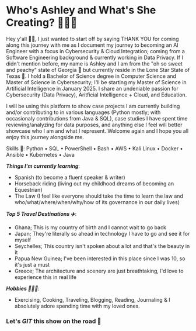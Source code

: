 # Who's Ashley and What's She Creating? 👩🏿‍💻

Hey y'all 👋🏿, I just wanted to start off by saying THANK YOU for coming along this journey with me as I document my journey to becoming an AI Engineer with a focus in Cybersecurity & Cloud Integration; coming from a Software Engineering background & currently working in Data Privacy. If I didn't mention before, my name is Ashley and I am from the "oh so sweet and peachy" state of Georgia 🍑 but currently reside in the Lone Star State of Texas 🤠. I hold a Bachelor of Science degree in Computer Science and  Master of Science in Cybersecurity; I'll be starting my Master of Science in Artificial Intelligence in January 2025. I share an undeniable passion for Cybersecurity (Data Privacy), Aritficial Intelligence + Cloud, and Education. 

I will be using this platform to show case projects I am currently building and/or contributing to in various languages (Python mostly; with occasionaly contributions from Java & SQL), case studies I have spent time reviewing/analyzing for data purposes, and anything else I feel will better showcase who I am and what I represent. Welcome again and I hope you all enjoy this journey alongside me.

Skills 🔗: Python • SQL • PowerShell • Bash • AWS • Kali Linux • Docker • Ansible • Kubernetes • Java 

***Things I'm currently learning***:
- Spanish (to become a fluent speaker & writer)
- Horseback riding (living out my childhood dreams of becoming an Equestrian) 
- The Law (I feel like everyone should take the time to learn the law and who/what/where/when/why/how of its governance in our daily lives)

***Top 5 Travel Destinations ✈️***:
- Ghana; This is my country of birth and I cannot wait to go back
- Japan; They're literally so ahead in technology I have to go and see it for myself 
- Seychelles; This country isn't spoken about a lot and that's the beauty in it
- Papua New Guinea; I've been interested in this place since I was 10, so it's just a must
- Greece; The architecture and scenery are just breathtaking, I'd love to experience this in real life

***Hobbies 🏋🏿‍♀️***:
* Exercising, Cooking, Traveling, Blogging, Reading, Journaling & I absolutely adore spending time with my loved ones.

### Let's *GIT* this show on the road 🚀

